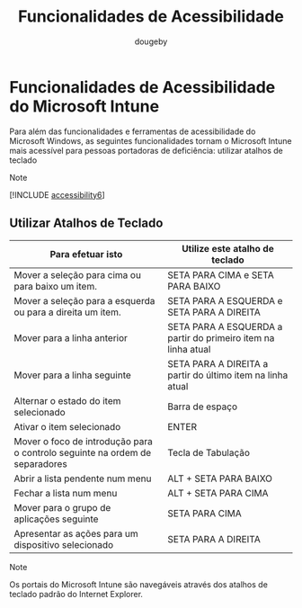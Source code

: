﻿---
title: Funcionalidades de Acessibilidade
description: Saiba mais sobre as funcionalidades do Intune que melhoram a acessibilidade para pessoas portadoras de deficiência.
keywords: ''
author: dougeby
ms.author: dougeby
manager: dougeby
ms.date: 05/04/2017
ms.topic: reference
ms.prod: ''
ms.service: microsoft-intune
ms.technology: ''
ms.assetid: 6d7ed613-be97-4973-9532-8cb5bd434a1b
ROBOTS: NOINDEX,NOFOLLOW
ms.reviewer: jeffgilb
ms.suite: ems
ms.custom: intune-classic
ms.openlocfilehash: 21d6444c6636caefe67b69a840b9c1ab2913ce5f
ms.sourcegitcommit: 5eba4bad151be32346aedc7cbb0333d71934f8cf
ms.translationtype: HT
ms.contentlocale: pt-PT
ms.lasthandoff: 04/16/2018
---
# <a name="accessibility-features-of-microsoft-intune"></a>Funcionalidades de Acessibilidade do Microsoft Intune
Para além das funcionalidades e ferramentas de acessibilidade do Microsoft Windows, as seguintes funcionalidades tornam o Microsoft Intune mais acessível para pessoas portadoras de deficiência: utilizar atalhos de teclado

> [!NOTE]
> [!INCLUDE [accessibility6](./includes/accessibility6_md.md)]

## <a name="using-keyboard-shortcuts"></a>Utilizar Atalhos de Teclado

|                        Para efetuar isto                         |            Utilize este atalho de teclado             |
|-----------------------------------------------------------|---------------------------------------------------|
|          Mover a seleção para cima ou para baixo um item.          |                 SETA PARA CIMA e SETA PARA BAIXO                 |
|        Mover a seleção para a esquerda ou para a direita um item.         |               SETA PARA A ESQUERDA e SETA PARA A DIREITA                |
|                 Mover para a linha anterior                  | SETA PARA A ESQUERDA a partir do primeiro item na linha atual |
|                   Mover para a linha seguinte                    | SETA PARA A DIREITA a partir do último item na linha atual |
|      Alternar o estado do item selecionado      |                     Barra de espaço                      |
|           Ativar o item selecionado            |                       ENTER                       |
| Mover o foco de introdução para o controlo seguinte na ordem de separadores |                        Tecla de Tabulação                        |
|             Abrir a lista pendente num menu             |                 ALT + SETA PARA BAIXO                  |
|                Fechar a lista num menu                |                  ALT + SETA PARA CIMA                   |
|            Mover para o grupo de aplicações seguinte             |                     SETA PARA CIMA                      |
|         Apresentar as ações para um dispositivo selecionado         |                    SETA PARA A DIREITA                    |

> [!NOTE]
> Os portais do Microsoft Intune são navegáveis através dos atalhos de teclado padrão do Internet Explorer.
